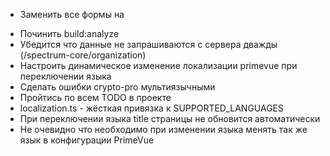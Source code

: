 - Заменить все формы на <form>
- Починить build:analyze
- Убедится что данные не запрашиваются с сервера дважды (/spectrum-core/organization)
- Настроить динамическое изменение локализации primevue при переключении языка
- Сделать ошибки crypto-pro мультиязычными 
- Пройтись по всем TODO в проекте
- localization.ts - жёсткая привязка к SUPPORTED_LANGUAGES
- При переключении языка title страницы не обновится автоматически
- Не очевидно что необходимо при изменении языка менять так же язык в 
  конфигурации PrimeVue